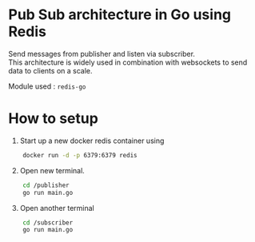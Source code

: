 # Pub Sub architecture in Go using Redis
Send messages from publisher and listen via subscriber.  
This architecture is widely used in combination with websockets to send data to clients on a scale.  

Module used : `redis-go`  

# How to setup
1. Start up a new docker redis container using 
```bash
    docker run -d -p 6379:6379 redis
```
2. Open new terminal.
```bash
    cd /publisher
    go run main.go
```

3. Open another terminal
```bash
    cd /subscriber
    go run main.go
```

